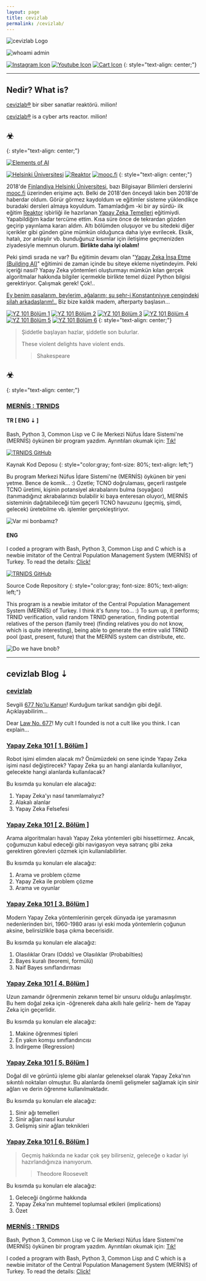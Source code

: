 ```yaml
---
layout: page
title: cevizlab
permalink: /cevizlab/
---
```


![cevizlab Logo](/assets/img/cevizlab-logo.png "cevizlab Logo")

![whoami admin](/assets/img/poi-whoami-admin.jpg "whoami admin")

[![Instagram Icon](/assets/img/instagram-icon.png "Instagram")](https://www.instagram.com/cevizlab/)
[![Youtube Icon](/assets/img/youtube-icon.png "Youtube")](https://www.youtube.com/channel/UCdr-_dvdG8W1piZWRUUMWrw)
[![Cart Icon](/assets/img/cart-icon.png "Shopier")](/store/)
{: style="text-align: center;"}

---

## Nedir? What is?

[cevizlab®](/cevizlab/) bir siber sanatlar reaktörü. milion!

[cevizlab®](/cevizlab/) is a cyber arts reactor. milion!

## ☣
{: style="text-align: center;"}

[![Elements of AI](/assets/img/elements-of-ai.jpg "Elements of AI")](https://course.elementsofai.com/)

[![Helsinki Üniversitesi](/assets/img/helsinki-uni-logo-mini.png "Helsinki Üniversitesi")](https://www.helsinki.fi/en)
[![Reaktor](/assets/img/reaktor-logo-mini.png "Reaktor")](https://www.reaktor.com/)
[![mooc.fi](/assets/img/mooc-fi-logo-mini.png "mooc.fi")](https://mooc.fi/en)
{: style="text-align: center;"}

2018'de [Finlandiya Helsinki Üniversitesi](https://helsinki.fi/en), bazı
Bilgisayar Bilimleri derslerini [mooc.fi](http://mooc.fi/en) üzerinden erişime
açtı. Belki de 2018'den önceydi lakin ben 2018'de haberdar oldum. Görür görmez
kaydoldum ve eğitimler sisteme yüklendikçe buradaki dersleri almaya koyuldum.
Tamamladığım -ki bir ay sürdü- ilk eğitim [Reaktor](https://reaktor.com)
işbirliği ile hazırlanan [Yapay Zeka
Temelleri](https://course.elementsofai.com/) eğitimiydi. Yapabildiğim kadar
tercüme ettim. Kısa süre önce de tekrardan gözden geçirip yayınlama kararı
aldım. Altı bölümden oluşuyor ve bu sitedeki diğer içerikler gibi günden güne
mümkün olduğunca daha iyiye evrilecek. Eksik, hatalı, zor anlaşılır vb.
bunduğunuz kısımlar için iletişime geçmenizden ziyadesiyle memnun olurum.
**Birlikte daha iyi olalım!**

Peki şimdi sırada ne var? Bu eğitimin devamı olan "[Yapay Zeka İnşa Etme
(Building AI)](https://buildingai.elementsofai.com/)" eğitimini de zaman
içinde bu siteye ekleme niyetindeyim. Peki içeriği nasıl?  Yapay Zeka
yöntemleri oluşturmayı mümkün kılan gerçek algoritmalar hakkında bilgiler
içermekle birlikte temel düzel Python bilgisi gerektiriyor. Çalışmak gerek!
Çok!..

[Ey benim paşalarım, beylerim, ağalarım; şu şehr-i Konstantıniyye cengindeki
silah arkadaşlarım!..](https://tr.wikipedia.org/wiki/II._Mehmed) Biz bize
kaldık madem, afterparty başlasın...

[![YZ 101 Bölüm 1](/assets/img/maze-mini.png "1. Yapay Zeka Nedir?")](/ai/2020/10/05/yapay-zeka-101-1.html)
[![YZ 101 Bölüm 2](/assets/img/maze-mini.png "2. Yapay Zeka Problemi Çözme")](/ai/2020/10/06/yapay-zeka-101-2.html)
[![YZ 101 Bölüm 3](/assets/img/maze-mini.png "3. Gerçek Dünyada Yapay Zeka")](/ai/2020/10/07/yapay-zeka-101-3.html)
[![YZ 101 Bölüm 4](/assets/img/maze-mini.png "4. Makine Öğrenmesi (Machine Learning)")](/ai/2020/10/08/yapay-zeka-101-4.html)
[![YZ 101 Bölüm 5](/assets/img/maze-mini.png "5. Sinir Ağları (Neural Networks)")](/ai/2020/10/09/yapay-zeka-101-5.html)
[![YZ 101 Bölüm 6](/assets/img/maze-mini.png "6. Muhtemel Etkiler (Implications)")](/ai/2020/10/10/yapay-zeka-101-6.html)
{: style="text-align: center;"}

> Şiddetle başlayan hazlar, şiddetle son bulurlar.
>
> These violent delights have violent ends.
>> Shakespeare

## ☣
{: style="text-align: center;"}

### [MERNİS : TRNIDS](/cevizlab/2020/10/11/mernis-trnids.html)

#### **TR [ ENG ⇣ ]**

Bash, Python 3, Common Lisp ve C ile Merkezi Nüfus İdare Sistemi'ne (MERNİS)
öykünen bir program yazdım. Ayrıntıları okumak için:
[Tık!](/cevizlab/2020/10/11/mernis-trnids.html)

[![TRNIDS GitHub](/assets/img/github-icon.png "TRNIDS GitHub")](https://github.com/nuriacar/trnids)

Kaynak Kod Deposu
{: style="color:gray; font-size: 80%; text-align: left;"}

Bu program Merkezi Nüfus İdare Sistemi'ne (MERNİS) öykünen bir yeni yetme.
Bence de komik... :) Özetle; TCNO doğrulaması, geçerli rastgele TCNO üretimi,
kişinin potansiyel akrabalarını bulma (soyağacı) (tanımadığınız akrabalarınızı
bulabilir ki baya enteresan oluyor), MERNİS sisteminin dağıtabileceği tüm
geçerli TCNO havuzunu (geçmiş, şimdi, gelecek) üretebilme vb. işlemler
gerçekleştiriyor.

![Var mi bonbamız?](/assets/img/var-mi-bonbamiz.jpg "Var mı bonbamız?")

#### **ENG**

I coded a program with Bash, Python 3, Common Lisp and C which is a newbie
imitator of the Central Population Management System (MERNİS) of Turkey. To
read the details: [Click!](/cevizlab/2020/10/11/mernis-trnids.html)

[![TRNIDS GitHub](/assets/img/github-icon.png "TRNIDS GitHub")](https://github.com/nuriacar/trnids)

Source Code Repository
{: style="color:gray; font-size: 80%; text-align: left;"}

This program is a newbie imitator of the Central Population Management System
(MERNİS) of Turkey. I think it's funny too... :) To sum up, it performs; TRNID
verification, valid random TRNID generation, finding potential relatives of
the person (family tree) (finding relatives you do not know, which is quite
interesting), being able to generate the entire valid TRNID pool (past,
present, future) that the MERNİS system can distribute, etc.

![Do we have bnob?](/assets/img/var-mi-bonbamiz.jpg "Do we have bnob?")

---

## cevizlab Blog ⇣

### [cevizlab](/cevizlab/2020/09/27/cevizlab.html)

Sevgili [677 No'lu
Kanun](https://www.mevzuat.gov.tr/MevzuatMetin/1.3.677.pdf)! Kurduğum tarikat
sandığın gibi değil. Açıklayabilirim...

Dear [Law No. 677](https://www.mevzuat.gov.tr/MevzuatMetin/1.3.677.pdf)! My
cult I founded is not a cult like you think. I can explain...

### [Yapay Zeka 101 [ 1. Bölüm ]](/ai/2020/10/05/yapay-zeka-101-1.html)

Robot işimi elimden alacak mı? Önümüzdeki on sene içinde Yapay Zeka işimi
nasıl değiştirecek? Yapay Zeka şu an hangi alanlarda kullanılıyor, gelecekte
hangi alanlarda kullanılacak?

Bu kısımda şu konuları ele alacağız:

1. Yapay Zeka'yı nasıl tanımlamalıyız?
2. Alakalı alanlar
3. Yapay Zeka Felsefesi

### [Yapay Zeka 101 [ 2. Bölüm ]](/ai/2020/10/06/yapay-zeka-101-2.html)

Arama algoritmaları havalı Yapay Zeka yöntemleri gibi hissettirmez. Ancak,
çoğumuzun kabul edeceği gibi navigasyon veya satranç gibi zeka gerektiren
görevleri çözmek için kullanılabilirler.

Bu kısımda şu konuları ele alacağız:

1. Arama ve problem çözme
2. Yapay Zeka ile problem çözme
3. Arama ve oyunlar

### [Yapay Zeka 101 [ 3. Bölüm ]](/ai/2020/10/07/yapay-zeka-101-3.html)

Modern Yapay Zeka yöntemlerinin gerçek dünyada işe yaramasının nedenlerinden
biri, 1960-1980 arası iyi eski moda yöntemlerin çoğunun aksine, belirsizlikle
başa çıkma becerisidir.

Bu kısımda şu konuları ele alacağız:

1. Olasılıklar Oranı (Odds) ve Olasılıklar (Probabilties)
2. Bayes kuralı (teoremi, formülü)
3. Naif Bayes sınıflandırması

### [Yapay Zeka 101 [ 4. Bölüm ]](/ai/2020/10/08/yapay-zeka-101-4.html)

Uzun zamandır öğrenmenin zekanın temel bir unsuru olduğu anlaşılmıştır. Bu hem
doğal zeka için -öğrenerek daha akıllı hale geliriz- hem de Yapay Zeka için
geçerlidir.

Bu kısımda şu konuları ele alacağız:

1. Makine öğrenmesi tipleri
2. En yakın komşu sınıflandırıcısı
3. İndirgeme (Regression)

### [Yapay Zeka 101 [ 5. Bölüm ]](/ai/2020/10/09/yapay-zeka-101-5.html)

Doğal dil ve görüntü işleme gibi alanlar geleneksel olarak Yapay Zeka'nın
sıkıntılı noktaları olmuştur. Bu alanlarda önemli gelişmeler sağlamak için
sinir ağları ve derin öğrenme kullanılmaktadır.

Bu kısımda şu konuları ele alacağız:

1. Sinir ağı temelleri
2. Sinir ağları nasıl kurulur
3. Gelişmiş sinir ağları teknikleri

### [Yapay Zeka 101 [ 6. Bölüm ]](/ai/2020/10/10/yapay-zeka-101-6.html)

> Geçmiş hakkında ne kadar çok şey bilirseniz, geleceğe o kadar iyi
> hazırlandığınıza inanıyorum.
>> Theodore Roosevelt

Bu kısımda şu konuları ele alacağız:

1. Geleceği öngörme hakkında
2. Yapay Zeka'nın muhtemel toplumsal etkileri (implications)
3. Özet

### [MERNİS : TRNIDS](/cevizlab/2020/10/11/mernis-trnids.html)

Bash, Python 3, Common Lisp ve C ile Merkezi Nüfus İdare Sistemi'ne (MERNİS)
öykünen bir program yazdım. Ayrıntıları okumak için:
[Tık!](/cevizlab/2020/10/11/mernis-trnids.html)

I coded a program with Bash, Python 3, Common Lisp and C which is a newbie
imitator of the Central Population Management System (MERNİS) of Turkey. To
read the details: [Click!](/cevizlab/2020/10/11/mernis-trnids.html)

